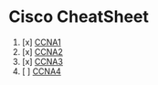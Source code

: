 # Cisco CheatSheet
1. [x] [CCNA1](./CCNA1.md)
2. [x] [CCNA2](./CCNA2.md)
3. [x] [CCNA3](./CCNA3.md)
4. [ ] [CCNA4](./CCNA4.md)
